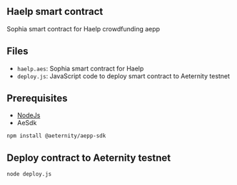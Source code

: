 ## Haelp smart contract
Sophia smart contract for Haelp crowdfunding aepp

## Files
- `haelp.aes`: Sophia smart contract for Haelp
- `deploy.js`: JavaScript code to deploy smart contract to Aeternity testnet

## Prerequisites
- [NodeJs](https://nodejs.org/en/download/)
- AeSdk
 
```
npm install @aeternity/aepp-sdk
```

## Deploy contract to Aeternity testnet

```
node deploy.js
```
